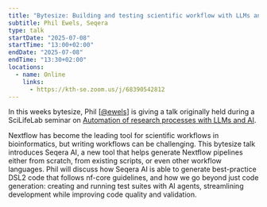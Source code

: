 ```yaml
---
title: "Bytesize: Building and testing scientific workflow with LLMs and AI agents"
subtitle: Phil Ewels, Seqera
type: talk
startDate: "2025-07-08"
startTime: "13:00+02:00"
endDate: "2025-07-08"
endTime: "13:30+02:00"
locations:
  - name: Online
    links:
      - https://kth-se.zoom.us/j/68390542812
---
```


In this weeks bytesize, Phil [[@ewels](https://github.com/ewels/)] is giving a talk originally held during a SciLifeLab seminar on [Automation of research processes with LLMs and AI](https://www.scilifelab.se/event/automation/).

Nextflow has become the leading tool for scientific workflows in bioinformatics, but writing workflows can be challenging.
This bytesize talk introduces Seqera AI, a new tool that helps generate Nextflow pipelines either from scratch, from existing scripts, or even other workflow languages.
Phil will discuss how Seqera AI is able to generate best-practice DSL2 code that follows nf-core guidelines, and how we go beyond just code generation: creating and running test suites with AI agents, streamlining development while improving code quality and validation.

